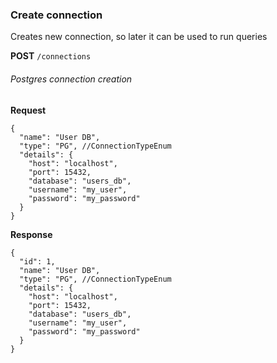 ### Create connection

Creates new connection, so later it can be used to run queries

**POST** `/connections`

###### Postgres connection creation
**Request**

```json5
{
  "name": "User DB",
  "type": "PG", //ConnectionTypeEnum
  "details": {
    "host": "localhost",
    "port": 15432,
    "database": "users_db",
    "username": "my_user",
    "password": "my_password"
  }
}
```

**Response**

```json5
{
  "id": 1,
  "name": "User DB",
  "type": "PG", //ConnectionTypeEnum
  "details": {
    "host": "localhost",
    "port": 15432,
    "database": "users_db",
    "username": "my_user",
    "password": "my_password"
  }
}
```

